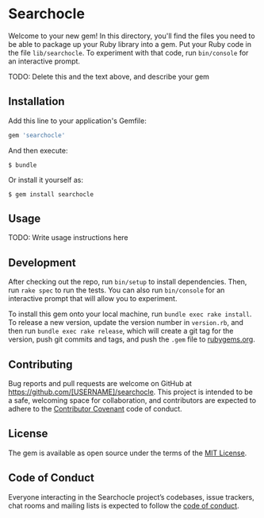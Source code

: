 # Searchocle

Welcome to your new gem! In this directory, you'll find the files you need to be able to package up your Ruby library into a gem. Put your Ruby code in the file `lib/searchocle`. To experiment with that code, run `bin/console` for an interactive prompt.

TODO: Delete this and the text above, and describe your gem

## Installation

Add this line to your application's Gemfile:

```ruby
gem 'searchocle'
```

And then execute:

    $ bundle

Or install it yourself as:

    $ gem install searchocle

## Usage

TODO: Write usage instructions here

## Development

After checking out the repo, run `bin/setup` to install dependencies. Then, run `rake spec` to run the tests. You can also run `bin/console` for an interactive prompt that will allow you to experiment.

To install this gem onto your local machine, run `bundle exec rake install`. To release a new version, update the version number in `version.rb`, and then run `bundle exec rake release`, which will create a git tag for the version, push git commits and tags, and push the `.gem` file to [rubygems.org](https://rubygems.org).

## Contributing

Bug reports and pull requests are welcome on GitHub at https://github.com/[USERNAME]/searchocle. This project is intended to be a safe, welcoming space for collaboration, and contributors are expected to adhere to the [Contributor Covenant](http://contributor-covenant.org) code of conduct.

## License

The gem is available as open source under the terms of the [MIT License](https://opensource.org/licenses/MIT).

## Code of Conduct

Everyone interacting in the Searchocle project’s codebases, issue trackers, chat rooms and mailing lists is expected to follow the [code of conduct](https://github.com/[USERNAME]/searchocle/blob/master/CODE_OF_CONDUCT.md).
